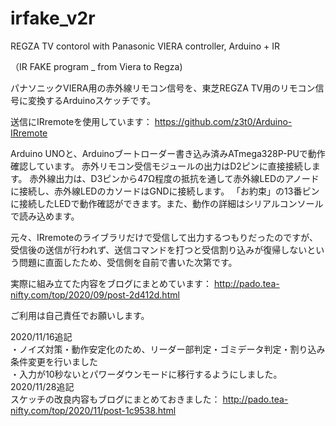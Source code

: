 # irfake_v2r
REGZA TV contorol with Panasonic VIERA controller, Arduino + IR

（IR FAKE program _ from Viera to Regza)

パナソニックVIERA用の赤外線リモコン信号を、東芝REGZA TV用のリモコン信号に変換するArduinoスケッチです。

送信にIRremoteを使用しています： https://github.com/z3t0/Arduino-IRremote

Arduino UNOと、Arduinoブートローダー書き込み済みATmega328P-PUで動作確認しています。
赤外リモコン受信モジュールの出力はD2ピンに直接接続します。
赤外線出力は、D3ピンから47Ω程度の抵抗を通して赤外線LEDのアノードに接続し、赤外線LEDのカソードはGNDに接続します。
「お約束」の13番ピンに接続したLEDで動作確認ができます。また、動作の詳細はシリアルコンソールで読み込めます。

元々、IRremoteのライブラリだけで受信して出力するつもりだったのですが、受信後の送信が行われず、送信コマンドを打つと受信割り込みが復帰しないという問題に直面したため、受信側を自前で書いた次第です。

実際に組み立てた内容をブログにまとめています： http://pado.tea-nifty.com/top/2020/09/post-2d412d.html

ご利用は自己責任でお願いします。

2020/11/16追記<br />
・ノイズ対策・動作安定化のため、リーダー部判定・ゴミデータ判定・割り込み条件変更を行いました<br />
・入力が10秒ないとパワーダウンモードに移行するようにしました。<br />
2020/11/28追記<br />
スケッチの改良内容もブログにまとめておきました： http://pado.tea-nifty.com/top/2020/11/post-1c9538.html
